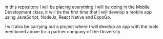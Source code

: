 In this repository I will be placing everything I will be doing in the Mobile Development class, it will be the first time that I will develop a mobile app using JavaScript, NodeJs, React Native and ExpoGo.

I will also be carrying out a project where I will develop an app with the tools mentioned above for a partner company of the University.
